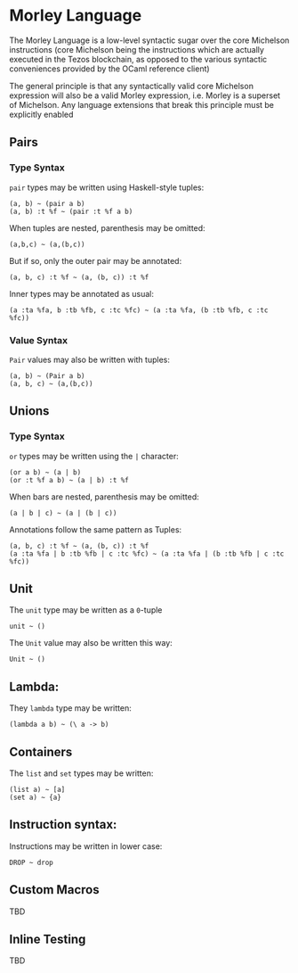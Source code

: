 # Morley Language

The Morley Language is a low-level syntactic sugar over the core Michelson
instructions (core Michelson being the instructions which are actually executed
in the Tezos blockchain, as opposed to the various syntactic conveniences
provided by the OCaml reference client)

The general principle is that any syntactically valid core Michelson expression
will also be a valid Morley expression, i.e. Morley is a superset of
Michelson. Any language extensions that break this principle must be explicitly
enabled

## Pairs

### Type Syntax
`pair` types may be written using Haskell-style tuples:

```
(a, b) ~ (pair a b)
(a, b) :t %f ~ (pair :t %f a b)
```

When tuples are nested, parenthesis may be omitted:

```
(a,b,c) ~ (a,(b,c))
```

But if so, only the outer pair may be annotated:

```
(a, b, c) :t %f ~ (a, (b, c)) :t %f
```

Inner types may be annotated as usual:

```
(a :ta %fa, b :tb %fb, c :tc %fc) ~ (a :ta %fa, (b :tb %fb, c :tc %fc))
```

### Value Syntax

`Pair` values may also be written with tuples:

```
(a, b) ~ (Pair a b)
(a, b, c) ~ (a,(b,c))
```

## Unions

### Type Syntax

`or` types may be written using the `|` character: 

```
(or a b) ~ (a | b)
(or :t %f a b) ~ (a | b) :t %f
```

When bars are nested, parenthesis may be omitted:

```
(a | b | c) ~ (a | (b | c))
```

Annotations follow the same pattern as Tuples:

```
(a, b, c) :t %f ~ (a, (b, c)) :t %f
(a :ta %fa | b :tb %fb | c :tc %fc) ~ (a :ta %fa | (b :tb %fb | c :tc %fc))
```

## Unit

The `unit` type may be written as a `0`-tuple

```
unit ~ ()
```

The `Unit` value may also be written this way:

```
Unit ~ ()
```

## Lambda: 

They `lambda` type may be written:

```
(lambda a b) ~ (\ a -> b)
```

## Containers

The `list` and `set` types may be written:

```
(list a) ~ [a]
(set a) ~ {a}
```

## Instruction syntax:

Instructions may be written in lower case:

```
DROP ~ drop
```

## Custom Macros

TBD

## Inline Testing

TBD
